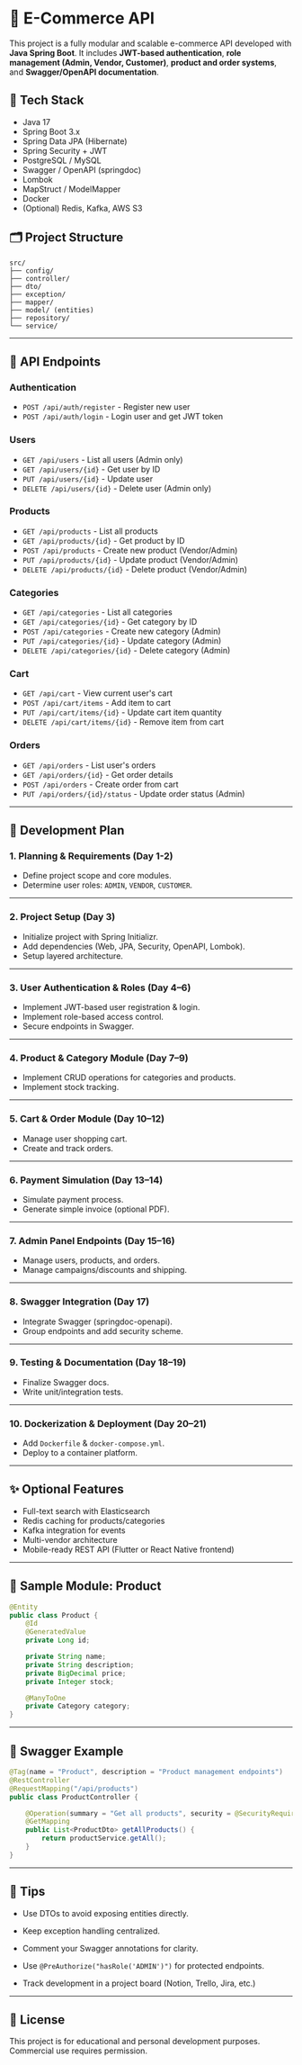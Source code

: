 # 🛒 E-Commerce API

This project is a fully modular and scalable e-commerce API developed with **Java Spring Boot**. It includes **JWT-based authentication**, **role management (Admin, Vendor, Customer)**, **product and order systems**, and **Swagger/OpenAPI documentation**. 

## 🚀 Tech Stack

- Java 17
- Spring Boot 3.x
- Spring Data JPA (Hibernate)
- Spring Security + JWT
- PostgreSQL / MySQL
- Swagger / OpenAPI (springdoc)
- Lombok
- MapStruct / ModelMapper
- Docker
- (Optional) Redis, Kafka, AWS S3

## 🗂 Project Structure

```
src/
├── config/
├── controller/
├── dto/
├── exception/
├── mapper/
├── model/ (entities)
├── repository/
└── service/
```

---

## 🔌 API Endpoints

### Authentication
- `POST /api/auth/register` - Register new user
- `POST /api/auth/login` - Login user and get JWT token

### Users
- `GET /api/users` - List all users (Admin only)
- `GET /api/users/{id}` - Get user by ID
- `PUT /api/users/{id}` - Update user
- `DELETE /api/users/{id}` - Delete user (Admin only)

### Products
- `GET /api/products` - List all products
- `GET /api/products/{id}` - Get product by ID
- `POST /api/products` - Create new product (Vendor/Admin)
- `PUT /api/products/{id}` - Update product (Vendor/Admin)
- `DELETE /api/products/{id}` - Delete product (Vendor/Admin)

### Categories
- `GET /api/categories` - List all categories
- `GET /api/categories/{id}` - Get category by ID
- `POST /api/categories` - Create new category (Admin)
- `PUT /api/categories/{id}` - Update category (Admin)
- `DELETE /api/categories/{id}` - Delete category (Admin)

### Cart
- `GET /api/cart` - View current user's cart
- `POST /api/cart/items` - Add item to cart
- `PUT /api/cart/items/{id}` - Update cart item quantity
- `DELETE /api/cart/items/{id}` - Remove item from cart

### Orders
- `GET /api/orders` - List user's orders
- `GET /api/orders/{id}` - Get order details
- `POST /api/orders` - Create order from cart
- `PUT /api/orders/{id}/status` - Update order status (Admin)

---

## 📅 Development Plan

### 1. Planning & Requirements (Day 1-2)
- Define project scope and core modules.
- Determine user roles: `ADMIN`, `VENDOR`, `CUSTOMER`.

---

### 2. Project Setup (Day 3)
- Initialize project with Spring Initializr.
- Add dependencies (Web, JPA, Security, OpenAPI, Lombok).
- Setup layered architecture.

---

### 3. User Authentication & Roles (Day 4–6)
- Implement JWT-based user registration & login.
- Implement role-based access control.
- Secure endpoints in Swagger.

---

### 4. Product & Category Module (Day 7–9)
- Implement CRUD operations for categories and products.
- Implement stock tracking.

---

### 5. Cart & Order Module (Day 10–12)
- Manage user shopping cart.
- Create and track orders.

---

### 6. Payment Simulation (Day 13–14)
- Simulate payment process.
- Generate simple invoice (optional PDF).

---

### 7. Admin Panel Endpoints (Day 15–16)
- Manage users, products, and orders.
- Manage campaigns/discounts and shipping.

---

### 8. Swagger Integration (Day 17)
- Integrate Swagger (springdoc-openapi).
- Group endpoints and add security scheme.

---

### 9. Testing & Documentation (Day 18–19)
- Finalize Swagger docs.
- Write unit/integration tests.

---

### 10. Dockerization & Deployment (Day 20–21)
- Add `Dockerfile` & `docker-compose.yml`.
- Deploy to a container platform.

---

## ✨ Optional Features

- Full-text search with Elasticsearch
- Redis caching for products/categories
- Kafka integration for events
- Multi-vendor architecture
- Mobile-ready REST API (Flutter or React Native frontend)

---

## 🧪 Sample Module: Product

```java
@Entity
public class Product {
    @Id
    @GeneratedValue
    private Long id;

    private String name;
    private String description;
    private BigDecimal price;
    private Integer stock;

    @ManyToOne
    private Category category;
}

```

----------

## 📖 Swagger Example

```java
@Tag(name = "Product", description = "Product management endpoints")
@RestController
@RequestMapping("/api/products")
public class ProductController {

    @Operation(summary = "Get all products", security = @SecurityRequirement(name = "bearerAuth"))
    @GetMapping
    public List<ProductDto> getAllProducts() {
        return productService.getAll();
    }
}

```

----------

## 🧠 Tips

-   Use DTOs to avoid exposing entities directly.
    
-   Keep exception handling centralized.
    
-   Comment your Swagger annotations for clarity.
    
-   Use `@PreAuthorize("hasRole('ADMIN')")` for protected endpoints.
    
-   Track development in a project board (Notion, Trello, Jira, etc.)
    

----------

## 📌 License

This project is for educational and personal development purposes. Commercial use requires permission.

